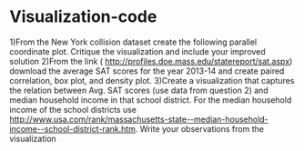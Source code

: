 # Visualization-code
1)From the New York collision dataset create the following parallel coordinate plot. Critique the visualization and include your improved solution
2)From the link ( http://profiles.doe.mass.edu/statereport/sat.aspx) download the average SAT scores for the year 2013-14 and create paired correlation, box plot, and density plot.
3)Create a visualization that captures the relation between Avg. SAT scores (use data from question 2) and median household income in that school district. For the median household income of the school districts use http://www.usa.com/rank/massachusetts-state--median-household-income--school-district-rank.htm.
Write your observations from the visualization
